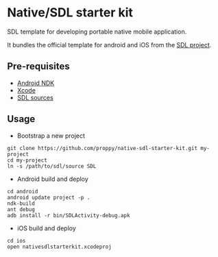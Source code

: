 # Native/SDL starter kit

SDL template for developing portable native mobile application.

It bundles the official template for android and iOS from the [SDL project](https://www.libsdl.org/).

## Pre-requisites

- [Android NDK](https://developer.android.com/tools/sdk/ndk/index.html)
- [Xcode](https://developer.apple.com/xcode/)
- [SDL sources](https://www.libsdl.org/tmp/SDL-2.0.4-9304.zip)

## Usage

- Bootstrap a new project
```
git clone https://github.com/proppy/native-sdl-starter-kit.git my-project
cd my-project
ln -s /path/to/sdl/source SDL
```

- Android build and deploy
```
cd android
android update project -p .
ndk-build
ant debug
adb install -r bin/SDLActivity-debug.apk
```

- iOS build and deploy
```
cd ios
open nativesdlstarterkit.xcodeproj
```

